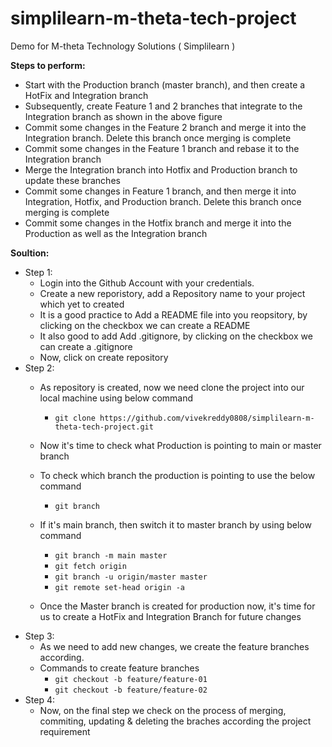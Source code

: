 # simplilearn-m-theta-tech-project
Demo for M-theta Technology Solutions ( Simplilearn ) 

**Steps to perform:**

- Start with the Production branch (master branch), and then create a HotFix  and Integration branch
- Subsequently, create Feature 1 and 2 branches that integrate to the Integration branch as shown in the above figure
- Commit some changes in the Feature 2 branch and merge it into the Integration branch. Delete this branch once merging is complete
- Commit some changes in the Feature 1 branch and rebase it to the Integration branch
- Merge the Integration branch into Hotfix and Production branch to update these branches
- Commit some changes in Feature 1 branch, and then merge it into Integration, Hotfix, and Production branch. Delete this branch once merging is complete
- Commit some changes in the Hotfix branch and merge it into the Production as well as the Integration branch

**Soultion:**

- Step 1: 
    - Login into the Github Account with your credentials. 
    - Create a new reporistory, add a Repository name to your project which yet to created 
    - It is a good practice to Add a README file into you reopsitory, by clicking on the checkbox we can create a README
    - It also good to add Add .gitignore, by clicking on the checkbox we can create a .gitignore
    - Now, click on create repository
- Step 2:  
    - As repository is created, now we need clone the project into our local machine using below command
        - `git clone https://github.com/vivekreddy0808/simplilearn-m-theta-tech-project.git`
       
    - Now it's time to check what Production is pointing to main or master branch
    - To check which branch the production is pointing to use the below command 
        -   `git branch`
     
    - If it's main branch, then switch it to master branch by using below command 
         - `git branch -m main master`
         - `git fetch origin`
         - `git branch -u origin/master master`
         - `git remote set-head origin -a`
     
    - Once the Master branch is created for production now, it's time for us to create a HotFix and Integration Branch for future changes
- Step 3: 
    - As we need to add new changes, we create the feature branches according. 
     - Commands to create feature branches
        -  `git checkout -b feature/feature-01`
        -  `git checkout -b feature/feature-02`
- Step 4:
    - Now, on the final step we check on the process of merging, commiting, updating & deleting the braches according the project requirement
